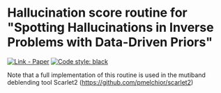 # Hallucination score routine for "Spotting Hallucinations in Inverse Problems with Data-Driven Priors"
[![Link - Paper](https://img.shields.io/badge/Link-Paper-blue)](https://arxiv.org/abs/2306.13272)
[![Code style: black](https://img.shields.io/badge/code%20style-black-000000.svg)](https://github.com/psf/black)

Note that a full implementation of this routine is used in the mutiband deblending tool Scarlet2 (https://github.com/pmelchior/scarlet2)

